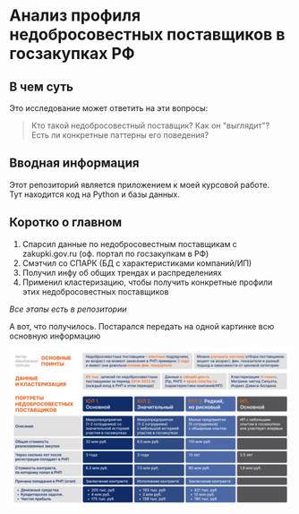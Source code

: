 # Анализ профиля недобросовестных поставщиков в госзакупках РФ  

## В чем суть
Это исследование может ответить на эти вопросы:
> Кто такой недобросовестный поставщик? Как он "выглядит"?  
> Есть ли конкретные паттерны его поведения?  

## Вводная информация
Этот репозиторий является приложением к моей курсовой работе.  
Тут находится код на Python и базы данных.  

## Коротко о главном
1. Спарсил данные по недобросовестным поставщикам с zakupki.gov.ru (оф. портал по госзакупкам в РФ)  
2. Смэтчил со СПАРК (БД с характеристиками компаний/ИП)
3. Получил инфу об общих трендах и распределениях
4. Применил кластеризацию, чтобы получить конкретные профили этих недобросовестных поставщиков

*Все этапы есть в репозитории*  
  
А вот, что получилось. Постарался передать на одной картинке всю основную информацию  

![summary](one_pager_github.png)




